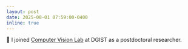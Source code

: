 ```yaml
---
layout: post
date: 2025-08-01 07:59:00-0400
inline: true
---
```


💼 I joined [Computer Vision Lab](http://cvlab.dgist.ac.kr/) at DGIST as a postdoctoral researcher.